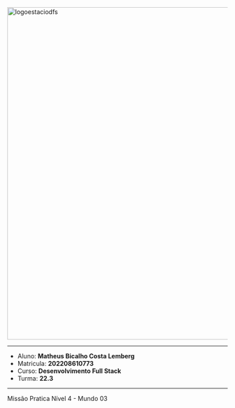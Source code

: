 <img width="760" alt="logoestaciodfs" src="https://user-images.githubusercontent.com/104142117/204535322-571ae0a5-b475-4441-83b2-06ba02d9930d.png">

---

- Aluno: **Matheus Bicalho Costa Lemberg**
- Matricula: **202208610773**
- Curso: **Desenvolvimento Full Stack**
- Turma: **22.3**

---

Missão Pratica Nível 4 - Mundo 03

## 